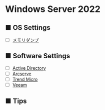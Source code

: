 # Windows Server 2022
## ■ OS Settings
- [ ] [メモリダンプ](memory_dump)
## ■ Software Settings
- [ ] [Active Directory](ActiveDirectory)
- [ ] [Arcserve](Arcserve)
- [ ] [Trend Micro](TrendMicro)
- [ ] [Veeam](Veeam)
## ■ Tips
